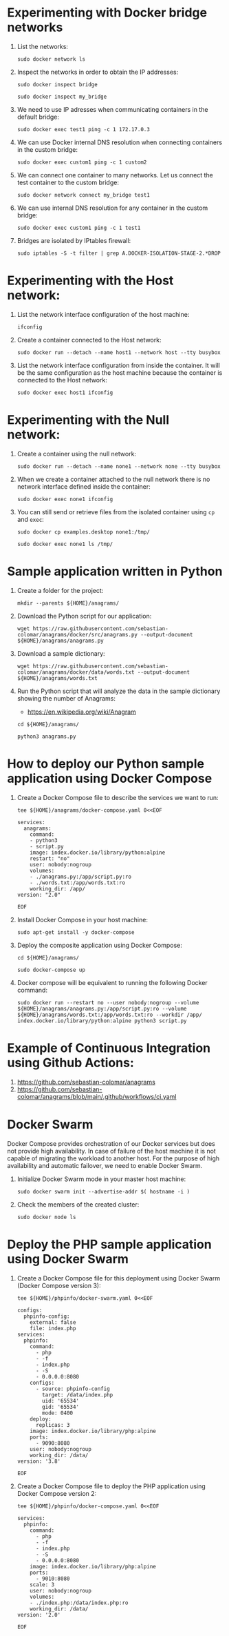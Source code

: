 # Experimenting with Docker bridge networks
1. List the networks:

    ```
    sudo docker network ls
    ```
2. Inspect the networks in order to obtain the IP addresses:

    ```
    sudo docker inspect bridge
    
    sudo docker inspect my_bridge
    ```
1. We need to use IP adresses when communicating containers in the default bridge:

    ```
    sudo docker exec test1 ping -c 1 172.17.0.3
    ```
1. We can use Docker internal DNS resolution when connecting containers in the custom bridge:

    ```
    sudo docker exec custom1 ping -c 1 custom2
    ```
1. We can connect one container to many networks. Let us connect the test container to the custom bridge:

    ```
    sudo docker network connect my_bridge test1
    ```
1. We can use internal DNS resolution for any container in the custom bridge:

    ```
    sudo docker exec custom1 ping -c 1 test1
    ```
1. Bridges are isolated by IPtables firewall:

    ```
    sudo iptables -S -t filter | grep A.DOCKER-ISOLATION-STAGE-2.*DROP
    ```
# Experimenting with the Host network:
1. List the network interface configuration of the host machine:

    ```
    ifconfig
    ```
3. Create a container connected to the Host network:

    ```
    sudo docker run --detach --name host1 --network host --tty busybox
    ```
1. List the network interface configuration from inside the container. It will be the same configuration as the host machine because the container is connected to the Host network:

    ```
    sudo docker exec host1 ifconfig
    ```
# Experimenting with the Null network:
1. Create a container using the null network:

    ```
    sudo docker run --detach --name none1 --network none --tty busybox
    ```
1. When we create a container attached to the null network there is no network interface defined inside the container:

    ```
    sudo docker exec none1 ifconfig
    ```
1. You can still send or retrieve files from the isolated container using `cp` and `exec`:

    ```
    sudo docker cp examples.desktop none1:/tmp/
    
    sudo docker exec none1 ls /tmp/
    ```
# Sample application written in Python
1. Create a folder for the project:

    ```
    mkdir --parents ${HOME}/anagrams/
    ```
1. Download the Python script for our application:

    ```   
    wget https://raw.githubusercontent.com/sebastian-colomar/anagrams/docker/src/anagrams.py --output-document ${HOME}/anagrams/anagrams.py
    ```
3. Download a sample dictionary:

    ```
    wget https://raw.githubusercontent.com/sebastian-colomar/anagrams/docker/data/words.txt --output-document ${HOME}/anagrams/words.txt
    ```
1. Run the Python script that will analyze the data in the sample dictionary showing the number of Anagrams:

    * https://en.wikipedia.org/wiki/Anagram

    ```
    cd ${HOME}/anagrams/
    
    python3 anagrams.py
    ```
# How to deploy our Python sample application using Docker Compose
1. Create a Docker Compose file to describe the services we want to run:

    ```
    tee ${HOME}/anagrams/docker-compose.yaml 0<<EOF

    services:
      anagrams:
        command:
        - python3
        - script.py
        image: index.docker.io/library/python:alpine
        restart: "no"
        user: nobody:nogroup
        volumes:
        - ./anagrams.py:/app/script.py:ro
        - ./words.txt:/app/words.txt:ro
        working_dir: /app/
    version: "2.0"
    
    EOF
    ```
1. Install Docker Compose in your host machine:

    ```
    sudo apt-get install -y docker-compose
    ```
1. Deploy the composite application using Docker Compose:

    ```
    cd ${HOME}/anagrams/
    
    sudo docker-compose up
    ```
1. Docker compose will be equivalent to running the following Docker command:

    ```
    sudo docker run --restart no --user nobody:nogroup --volume ${HOME}/anagrams/anagrams.py:/app/script.py:ro --volume ${HOME}/anagrams/words.txt:/app/words.txt:ro --workdir /app/ index.docker.io/library/python:alpine python3 script.py
    ```
# Example of Continuous Integration using Github Actions:
1. https://github.com/sebastian-colomar/anagrams
2. https://github.com/sebastian-colomar/anagrams/blob/main/.github/workflows/ci.yaml

# Docker Swarm
Docker Compose provides orchestration of our Docker services but does not provide high availability. 
In case of failure of the host machine it is not capable of migrating the workload to another host.
For the purpose of high availability and automatic failover, we need to enable Docker Swarm.

1. Initialize Docker Swarm mode in your master host machine:

    ```
    sudo docker swarm init --advertise-addr $( hostname -i )
    ```
1. Check the members of the created cluster:

    ```
    sudo docker node ls
    ```
# Deploy the PHP sample application using Docker Swarm
1. Create a Docker Compose file for this deployment using Docker Swarm (Docker Compose version 3):

    ```
    tee ${HOME}/phpinfo/docker-swarm.yaml 0<<EOF

    configs:
      phpinfo-config:
        external: false
        file: index.php
    services:
      phpinfo:
        command:
          - php
          - -f
          - index.php
          - -S
          - 0.0.0.0:8080
        configs:
          - source: phpinfo-config
            target: /data/index.php
            uid: '65534'
            gid: '65534'
            mode: 0400
        deploy:
          replicas: 3
        image: index.docker.io/library/php:alpine
        ports:
          - 9090:8080
        user: nobody:nogroup
        working_dir: /data/
    version: '3.8'

    EOF    
    ```
1. Create a Docker Compose file to deploy the PHP application using Docker Compose version 2:

    ```
    tee ${HOME}/phpinfo/docker-compose.yaml 0<<EOF

    services:
      phpinfo:
        command:
          - php
          - -f
          - index.php
          - -S
          - 0.0.0.0:8080
        image: index.docker.io/library/php:alpine
        ports:
          - 9010:8080
        scale: 3
        user: nobody:nogroup
        volumes:
        - ./index.php:/data/index.php:ro
        working_dir: /data/
    version: '2.0'

    EOF    
    ```
    

